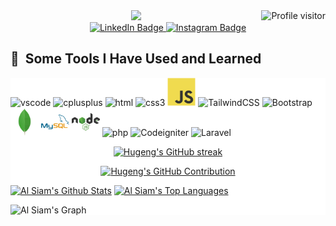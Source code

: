 <a href="https://komarev.com/ghpvc/?username=hugengseto">
  <img align="right" src="https://komarev.com/ghpvc/?username=hugengseto&label=Visitors&color=0e75b6&style=flat" alt="Profile visitor" />
</a>

<div id="header" align="center">
  <img src="https://media.giphy.com/media/QDjpIL6oNCVZ4qzGs7/giphy.gif" width="100"/>

  <div id="badges">
    <a href="https://www.linkedin.com/in/hugengseto/">
      <img src="https://img.shields.io/badge/LinkedIn-blue?style=for-the-badge&logo=linkedin&logoColor=white" alt="LinkedIn Badge"/>
    </a>
    <a href="https://www.instagram.com/hugengseto/">
      <img src="https://img.shields.io/badge/Instagram-%23E4405F.svg?&style=for-the-badge&logo=instagram&logoColor=white" alt="Instagram Badge"/>
    </a>
  </div>
</div>

<h2> 🚀 &nbsp;Some Tools I Have Used and Learned</h2>
<p align="left">
<div style="background-color:white;" >
<img src="https://cdn.jsdelivr.net/gh/devicons/devicon/icons/vscode/vscode-original.svg" alt="vscode" width="45" height="45"/>
<img src="https://cdn.jsdelivr.net/gh/devicons/devicon/icons/cplusplus/cplusplus-original.svg" alt="cplusplus" width="45" height="45"/>
<!-- <img src="https://raw.githubusercontent.com/devicons/devicon/master/icons/react/react-original-wordmark.svg" alt="react" width="45" height="45" />
<img src="https://cdn.jsdelivr.net/gh/devicons/devicon/icons/vuejs/vuejs-original-wordmark.svg" alt="VueJS" width="45" height="45"/> -->
<img src="https://cdn.jsdelivr.net/gh/devicons/devicon/icons/html5/html5-original.svg" alt="html" width="45" height="45"/>
<img src="https://upload.wikimedia.org/wikipedia/commons/thumb/d/d5/CSS3_logo_and_wordmark.svg/363px-CSS3_logo_and_wordmark.svg.png" alt="css3" width="40" height="55" />
<img src="https://raw.githubusercontent.com/devicons/devicon/master/icons/javascript/javascript-original.svg" alt="javascript" width="45" height="45" />
<img src="https://upload.wikimedia.org/wikipedia/commons/thumb/d/d5/Tailwind_CSS_Logo.svg/512px-Tailwind_CSS_Logo.svg.png" alt="TailwindCSS" width="45" height="35"/>
<img src="https://upload.wikimedia.org/wikipedia/commons/b/b2/Bootstrap_logo.svg" alt="Bootstrap" width="45" height="40"/>
<img src="https://raw.githubusercontent.com/devicons/devicon/master/icons/mongodb/mongodb-original.svg" alt="mongodb" width="45" height="45" />
<img src="https://raw.githubusercontent.com/devicons/devicon/master/icons/mysql/mysql-original-wordmark.svg" alt="mysql" width="45" height="45" />
<img src="https://raw.githubusercontent.com/devicons/devicon/master/icons/nodejs/nodejs-original-wordmark.svg" alt="nodejs" width="45" height="45" />
<img src="https://cdn.jsdelivr.net/gh/devicons/devicon/icons/php/php-original.svg" alt="php" width="45" height="45"/>
<img src="https://cdn.worldvectorlogo.com/logos/codeigniter.svg" alt="Codeigniter" width="45" height="45"/>
<img src="https://upload.wikimedia.org/wikipedia/commons/9/9a/Laravel.svg" alt="Laravel" width="45" height="45"/>
</p>

<p align="center">
  <a href="https://github.com/hugengseto">
    <img src="https://github-readme-streak-stats.herokuapp.com/?user=hugengseto&theme=radical&border=7F3FBF&background=0D1117" alt="Hugeng's GitHub streak"/>
  </a>
</p>

<p align="center">
  <a href="https://github.com/hugengseto">
    <img src="https://github-profile-summary-cards.vercel.app/api/cards/profile-details?username=hugengseto&theme=radical" alt="Hugeng's GitHub Contribution"/>
  </a>
</p>

<a> 
    <a href="https://github.com/hugengseto"><img alt="Al Siam's Github Stats" src="https://denvercoder1-github-readme-stats.vercel.app/api?username=hugengseto&show_icons=true&count_private=true&theme=react&border_color=7F3FBF&bg_color=0D1117&title_color=F85D7F&icon_color=F8D866" height="192px" width="49.5%"/></a>
  <a href="https://github.com/hugengseto"><img alt="Al Siam's Top Languages" src="https://denvercoder1-github-readme-stats.vercel.app/api/top-langs/?username=hugengseto&langs_count=8&layout=compact&theme=react&border_color=7F3FBF&bg_color=0D1117&title_color=F85D7F&icon_color=F8D866" height="192px" width="49.5%"/></a>
  <br/>

![Al Siam's Graph](https://github-readme-activity-graph.vercel.app/graph?username=hugengseto&custom_title=Hugeng's%20GitHub%20Activity%20Graph&bg_color=0D1117&color=7F3FBF&line=7F3FBF&point=7F3FBF&area_color=FFFFFF&title_color=FFFFFF&area=true)

<!--
**hugengseto/hugengseto** is a ✨ _special_ ✨ repository because its `README.md` (this file) appears on your GitHub profile.

Here are some ideas to get you started:

- 🔭 I’m currently working on ...
- 🌱 I’m currently learning ...
- 👯 I’m looking to collaborate on ...
- 🤔 I’m looking for help with ...
- 💬 Ask me about ...
- 📫 How to reach me: ...
- 😄 Pronouns: ...
- ⚡ Fun fact: ...
-->
